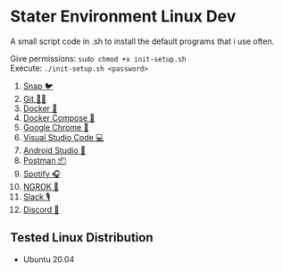 # Stater Environment Linux Dev
A small script code in .sh to install the default programs that i use often.

Give permissions: `sudo chmod +x init-setup.sh`  
Execute: `./init-setup.sh <password>`
1. [Snap 🐦](https://snapcraft.io/docs/installing-snap-on-ubuntu)
2. [Git 👨‍💻](https://git-scm.com/)
3. [Docker 🐳](https://www.docker.com/)
4. [Docker Compose 🐳](https://docs.docker.com/compose/)
5. [Google Chrome 🔎](https://www.google.com/intl/es/chrome/?brand=YTUH&gclid=Cj0KCQjw_7KXBhCoARIsAPdPTfgwWCrhGi51XzOTteYA2WEGwQKSe44Qd1Xd0TwE4EKAQ7ZmZ1WUiZ4aAmx_EALw_wcB&gclsrc=aw.ds)
6. [Visual Studio Code 💻](https://code.visualstudio.com/)
7. [Android Studio 📱](https://developer.android.com/studio?hl=es-419&gclid=Cj0KCQjw_7KXBhCoARIsAPdPTfjn_-ZwRMmDmv-MpvEYjZ5YkOECYQuR2JBV-MRVr0QPKTkLzxffGLEaAoUeEALw_wcB&gclsrc=aw.ds)
8. [Postman 📦](https://www.postman.com/)
9. [Spotify 🎧](https://www.spotify.com/)
10. [NGROK 🔗](https://ngrok.com/)
11. [Slack 🎙](https://slack.com/)
12. [Discord 💬](https://discord.com/)

## Tested Linux Distribution

- Ubuntu 20.04
